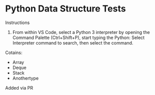 # Python Data Structure Tests
Instructions
1. From within VS Code, select a Python 3 interpreter by opening the Command Palette (Ctrl+Shift+P), start typing the Python: Select Interpreter command to search, then select the command.

Cotains:
* Array
* Deque
* Stack
* Anothertype

Added via PR
